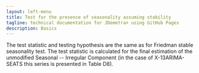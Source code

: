 ```yaml
---
layout: left-menu
title: Test for the presence of seasonality assuming stability
tagline: technical documentation for JDemetra+ using GitHub Pages
description: Basics
---
```



The test statistic and testing hypothesis are the same as for Friedman
stable seasonality test. The test statistic is calculated for the final
estimation of the unmodified Seasonal -- Irregular Component (in the
case of X-13ARIMA-SEATS this series is presented in Table D8).